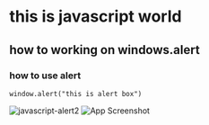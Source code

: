 # this is javascript world
## how to working on windows.alert
### how to use alert 

~~~
window.alert("this is alert box")

~~~
![javascript-alert2](https://user-images.githubusercontent.com/95132240/143728896-749e42f5-5705-4ded-aa2b-3485b753d49c.png)
![App Screenshot](https://i.imgur.com/9QXSImd.png)


